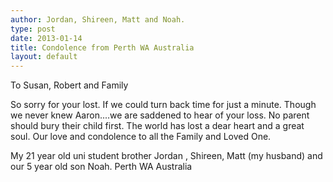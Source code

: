 ```yaml
---
author: Jordan, Shireen, Matt and Noah. 
type: post
date: 2013-01-14
title: Condolence from Perth WA Australia
layout: default
---
```


To Susan, Robert and Family
 
So sorry for your lost.  If we could turn back time for just a minute. Though we never knew Aaron....we are saddened to hear of your loss.  No parent should bury their child first.  The world has lost a dear heart and a great soul.
Our love and condolence to all the Family and Loved One.
 
My 21 year old uni student brother Jordan , Shireen, Matt (my husband) and our 5 year old son Noah.
Perth WA Australia